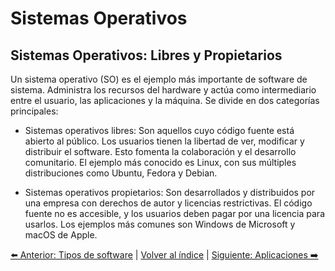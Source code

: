 # Sistemas Operativos

## Sistemas Operativos: Libres y Propietarios
Un sistema operativo (SO) es el ejemplo más importante de software de sistema. Administra los recursos del hardware y actúa como intermediario entre el usuario, las aplicaciones y la máquina. Se divide en dos categorías principales:

* Sistemas operativos libres: Son aquellos cuyo código fuente está abierto al público. Los usuarios tienen la libertad de ver, modificar y distribuir el software. Esto fomenta la colaboración y el desarrollo comunitario. El ejemplo más conocido es Linux, con sus múltiples distribuciones como Ubuntu, Fedora y Debian.

* Sistemas operativos propietarios: Son desarrollados y distribuidos por una empresa con derechos de autor y licencias restrictivas. El código fuente no es accesible, y los usuarios deben pagar por una licencia para usarlos. Los ejemplos más comunes son Windows de Microsoft y macOS de Apple.

[⬅️ Anterior: Tipos de software](TiposDeSoftware.md) | [Volver al índice](../TablaDeContenidos.md) | [Siguiente: Aplicaciones ➡️](Aplicaciones.md)